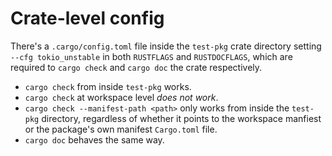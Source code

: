 # Crate-level config

There's a `.cargo/config.toml` file inside the `test-pkg` crate directory
setting `--cfg tokio_unstable` in both `RUSTFLAGS` and `RUSTDOCFLAGS`,
which are required to `cargo check` and `cargo doc` the crate respectively.

- `cargo check` from inside `test-pkg` works.
- `cargo check` at workspace level *does not work*.
- `cargo check --manifest-path <path>` only works from inside the `test-pkg` directory,
  regardless of whether it points to the workspace manfiest
  or the package's own manifest `Cargo.toml` file.
- `cargo doc` behaves the same way.
